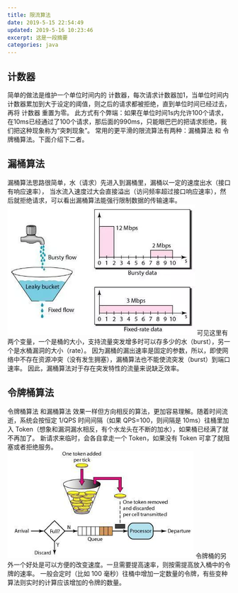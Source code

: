 ```yaml
---
title: 限流算法
date: 2019-5-15 22:54:49
updated: 2019-5-16 10:23:46
excerpt: 这是一段摘要
categories: java
---
```


## 计数器
简单的做法是维护一个单位时间内的 计数器，每次请求计数器加1，当单位时间内计数器累加到大于设定的阈值，则之后的请求都被拒绝，直到单位时间已经过去，再将 计数器 重置为零。
此方式有个弊端：如果在单位时间1s内允许100个请求，在10ms已经通过了100个请求，那后面的990ms，只能眼巴巴的把请求拒绝，我们把这种现象称为“突刺现象”。
常用的更平滑的限流算法有两种：漏桶算法 和 令牌桶算法。下面介绍下二者。

## 漏桶算法
漏桶算法思路很简单，水（请求）先进入到漏桶里，漏桶以一定的速度出水（接口有响应速率），
当水流入速度过大会直接溢出（访问频率超过接口响应速率），然后就拒绝请求，可以看出漏桶算法能强行限制数据的传输速率。
![](/image/clipboard0.png)
可见这里有两个变量，一个是桶的大小，支持流量突发增多时可以存多少的水（burst），另一个是水桶漏洞的大小（rate）。
因为漏桶的漏出速率是固定的参数，所以，即使网络中不存在资源冲突（没有发生拥塞），漏桶算法也不能使流突发（burst）到端口速率。
因此，漏桶算法对于存在突发特性的流量来说缺乏效率。

## 令牌桶算法
令牌桶算法 和漏桶算法 效果一样但方向相反的算法，更加容易理解。随着时间流逝，系统会按恒定 1/QPS 时间间隔（如果 QPS=100，则间隔是 10ms）往桶里加入 Token（想象和漏洞漏水相反，有个水龙头在不断的加水），如果桶已经满了就不再加了。
新请求来临时，会各自拿走一个 Token，如果没有 Token 可拿了就阻塞或者拒绝服务。
![](/image/clipboard.png)
令牌桶的另外一个好处是可以方便的改变速度。一旦需要提高速率，则按需提高放入桶中的令牌的速率。
一般会定时（比如 100 毫秒）往桶中增加一定数量的令牌，有些变种算法则实时的计算应该增加的令牌的数量。